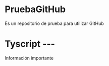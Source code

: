 # PruebaGitHub
Es un repositorio de prueba para utilizar GitHub

# Tyscript ---
Información importante
